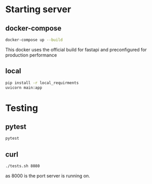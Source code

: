 # Starting server
## docker-compose
```sh
docker-compose up --build
```
This docker uses the official build for fastapi and preconfigured for production performance

## local
```sh
pip install -r local_requirments
uvicorn main:app
```

# Testing
## pytest
```sh
pytest
```
## curl
```sh
./tests.sh 8080
```
as 8000 is the port server is running on.

#
